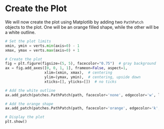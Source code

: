# Create the Plot

We will now create the plot using Matplotlib by adding two `PathPatch` objects to the plot. One will be an orange filled shape, while the other will be a white outline.

```python
# Set the plot limits
xmin, ymin = verts.min(axis=0) - 1
xmax, ymax = verts.max(axis=0) + 1

# Create the plot
fig = plt.figure(figsize=(5, 5), facecolor="0.75")  # gray background
ax = fig.add_axes([0, 0, 1, 1], frameon=False, aspect=1,
                  xlim=(xmin, xmax),  # centering
                  ylim=(ymax, ymin),  # centering, upside down
                  xticks=[], yticks=[])  # no ticks

# Add the white outline
ax.add_patch(patches.PathPatch(path, facecolor='none', edgecolor='w', lw=6))

# Add the orange shape
ax.add_patch(patches.PathPatch(path, facecolor='orange', edgecolor='k', lw=2))

# Display the plot
plt.show()
```
